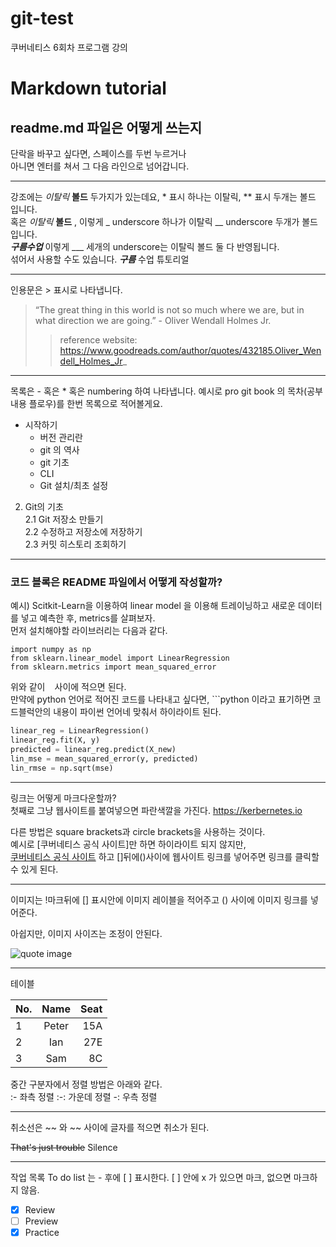 # git-test
쿠버네티스 6회차 프로그램 강의

# Markdown tutorial 
## readme.md 파일은 어떻게 쓰는지

단락을 바꾸고 싶다면, 스페이스를 두번 누르거나  
아니면 엔터를 쳐서 그 다음 라인으로 넘어갑니다. 

---------------------------------------------------------------

강조에는 *이탈릭* **볼드** 두가지가 있는데요, * 표시 하나는 이탈릭, ** 표시 두개는 볼드 입니다.  
혹은 _이탈릭_ __볼드__ , 이렇게 _ underscore 하나가 이탈릭 __ underscore 두개가 볼드 입니다.  
___구름수업___ 이렇게 ___ 세개의 underscore는 이탈릭 볼드 둘 다 반영됩니다.<br>
섞어서 사용할 수도 있습니다. *__구름__* 수업 튜토리얼  

---------------------------------------------------------------

인용문은 > 표시로 나타냅니다. 
> “The great thing in this world is not so much where we are, but in what direction we are going.” - Oliver Wendall Holmes Jr.
>> reference website: https://www.goodreads.com/author/quotes/432185.Oliver_Wendell_Holmes_Jr_

---------------------------------------------------------------

목록은 - 혹은 * 혹은 numbering 하여 나타냅니다. 
예시로 pro git book 의 목차(공부내용 플로우)를 한번 목록으로 적어볼게요. 

- 시작하기 
  - 버전 관리란
  - git 의 역사
  - git 기초
  - CLI
  - Git 설치/최초 설정

2. Git의 기초  
  2.1 Git 저장소 만들기  
  2.2 수정하고 저장소에 저장하기  
  2.3 커밋 히스토리 조회하기  
  
--------------------------------------------------------------------------

### 코드 블록은 README 파일에서 어떻게 작성할까? 

예시) Scitkit-Learn을 이용하여 linear model 을 이용해 트레이닝하고 새로운 데이터를 넣고 예측한 후, metrics를 살펴보자.  
먼저 설치해야할 라이브러리는 다음과 같다.  

`import numpy as np`   
`from sklearn.linear_model import LinearRegression`  
`from sklearn.metrics import mean_squared_error`   

위와 같이 ` ` 사이에 적으면 된다.  
만약에 python 언어로 적어진 코드를 나타내고 싶다면, ```python 이라고 표기하면 
코드블럭안의 내용이 파이썬 언어네 맞춰서 하이라이트 된다. 
```python
linear_reg = LinearRegression()
linear_reg.fit(X, y)
predicted = linear_reg.predict(X_new)
lin_mse = mean_squared_error(y, predicted)
lin_rmse = np.sqrt(mse)
```

----------------------------------------------------------

링크는 어떻게 마크다운할까?  
첫째로 그냥 웹사이트를 붙여넣으면 파란색깔을 가진다. https://kerbernetes.io

다른 방법은 square brackets과 circle brackets을 사용하는 것이다.  
예시로 [쿠버네티스 공식 사이트]만 하면 하이라이트 되지 않지만,  
[쿠버네티스 공식 사이트](https://kerbernetes.io) 하고 []뒤에()사이에 웹사이트 링크를
넣어주면 링크를 클릭할 수 있게 된다. 

----------------------------------------------------------

이미지는 !마크뒤에 [] 표시안에 이미지 레이블을 적어주고 () 사이에 이미지 링크를 넣어준다. 

아쉽지만, 이미지 사이즈는 조정이 안된다. 

![quote image](http://img.picturequotes.com/2/227/226750/the-best-thing-you-can-do-for-the-poor-is-not-to-be-one-of-them-quote-1.jpg)

---------------------------------------------------------

테이블 

|No.|Name|Seat|
|:-|:-:|-:|
|1|Peter|15A|
|2|Ian|27E|
|3|Sam|8C|

중간 구분자에서 정렬 방법은 아래와 같다.  
:- 좌측 정렬
:-: 가운데 정렬
-: 우측 정렬

-------------------------------------------------------------------

취소선은 ~~ 와 ~~ 사이에 글자를 적으면 취소가 된다. 

~~That's just trouble~~ Silence

-----------------------------------------------------------

작업 목록 To do list 는 - 후에 [ ] 표시한다. [ ] 안에 x 가 있으면 마크, 없으면 마크하지 않음. 

- [x] Review
- [ ] Preview
- [x] Practice
